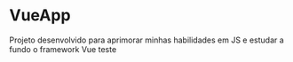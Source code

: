 # VueApp
Projeto desenvolvido para aprimorar minhas habilidades em JS e estudar a fundo o framework Vue teste
